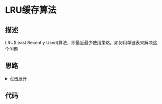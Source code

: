 # LRU缓存算法

## 描述

LRU(Least Recently Used)算法，即最近最少使用策略。如何用单链表来解决这个问题

## 思路

<details>
<summary>点击展开</summary>
我们维护一个有序列表，每当有数据插入进来，我们首先从头部开始遍历

如果找到对应数据，则删除之，然后将数据插入到头部（从这一点可以决定为什么是链表而不是队列）

如果没找到对应数据，则有两种情况，一个是缓存满了，则删除尾节点，然后将数据插入到头部，另外一个是缓存没满，则将数据插入到头部
</details>

## 代码